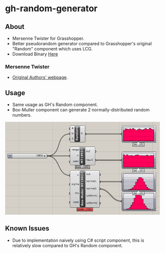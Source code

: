 # gh-random-generator

## About
- Mersenne Twister for Grasshopper.
- Better pseudorandom generator compared to Grasshopper's original "Random" component which uses LCG.
- Download Binary [Here](https://github.com/nikkenddl/gh-random-generator/tree/master/ghuser)

### Mersenne Twister

- [Original Authors' webpage](http://www.math.sci.hiroshima-u.ac.jp/~m-mat/MT/mt.html).

## Usage

- Same usage as GH's Random component.
- Box-Muller component can generate 2 normally-distributed random numbers.

![Screenshot](https://github.com/nikkenddl/gh-random-generator/blob/master/docs/images/MT19937_usage.PNG?raw=true)

## Known Issues

- Due to implementation naively using C# script component, this is relatively slow compared to GH's Random component.
